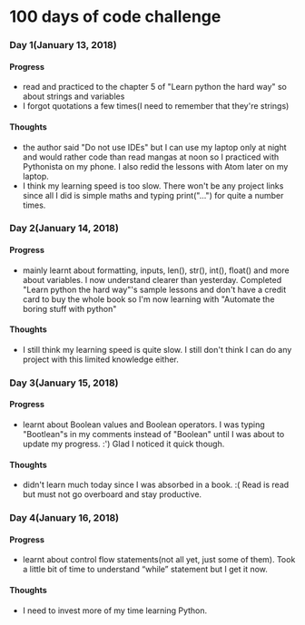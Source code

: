 # 100 days of code challenge
### Day 1(January 13, 2018)
#### Progress
 - read and practiced to the chapter 5 of "Learn python the hard way" so about strings and variables
 - I forgot quotations a few times(I need to remember that they're strings)
 
#### Thoughts
 - the author said "Do not use IDEs" but I can use my laptop only at night and would rather code than read mangas at noon so I practiced with Pythonista on my phone. I also redid the lessons with Atom later on my laptop.
 - I think my learning speed is too slow. There won't be any project links since all I did is simple maths and typing print("...") for quite a number times. 

### Day 2(January 14, 2018)
#### Progress
- mainly learnt about formatting, inputs, len(), str(), int(), float() and more about variables. I now understand clearer than yesterday. Completed "Learn python the hard way"'s sample lessons and don't have a credit card to buy the whole book so I'm now learning with "Automate the boring stuff with python"

#### Thoughts
- I still think my learning speed is quite slow. I still don't think I can do any project with this limited knowledge either.

### Day 3(January 15, 2018)
#### Progress
- learnt about Boolean values and Boolean operators. I was typing "Bootlean"s in my comments instead of "Boolean" until I was about to update my progress. :') Glad I noticed it quick though.

#### Thoughts
- didn't learn much today since I was absorbed in a book. :( Read is read but must not go overboard and stay productive.

### Day 4(January 16, 2018)
#### Progress
- ‪learnt about control flow statements(not all yet, just some of them). Took a little bit of time to understand “while” statement but I get it now.‬

#### Thoughts
- I need to invest more of my time learning Python.

